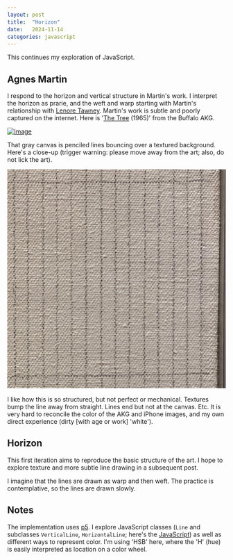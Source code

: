 ```yaml
---
layout: post
title:  "Horizon"
date:   2024-11-14
categories: javascript
---
```


This continues my exploration of JavaScript.

## Agnes Martin

I respond to the horizon and vertical structure in Martin's work. I
interpret the horizon as prarie, and the weft and warp starting with
Martin's relationship with [Lenore Tawney][]. Martin's work is subtle
and poorly captured on the internet. Here is '[The Tree][] (1965)'
from the Buffalo AKG.

[![image](https://buffaloakg.org/sites/default/files/styles/fixed_height_medium/public/artwork/K1976_002_o2.jpg)](https://buffaloakg.org/artworks/k19762-tree)

That gray canvas is penciled lines bouncing over a textured
background. Here's a close-up (trigger warning: please move away from
the art; also, do not lick the art).

![image](/assets/agnes-martin/the-tree-1965-close.jpeg)

I like how this is so structured, but not perfect or
mechanical. Textures bump the line away from straight. Lines end but
not at the canvas. Etc. It is very hard to reconcile the color of the
AKG and iPhone images, and my own direct experience (dirty [with age
or work] 'white').

[Lenore Tawney]: https://lenoretawney.org/
[The Tree]: https://buffaloakg.org/artworks/k19762-tree

## Horizon

This first iteration aims to reproduce the basic structure of the
art. I hope to explore texture and more subtle line drawing in a
subsequent post.

I imagine that the lines are drawn as warp and then weft. The practice
is contemplative, so the lines are drawn slowly.

<div id="sketch-agnes-martin"></div>
<script type="module"  src="/assets/agnes-martin/agnes-martin.js"></script>


## Notes

The implementation uses [p5][]. I explore JavaScript classes (`Line`
and subclasses `VerticalLine`, `HorizontalLine`; here's the
[JavaScript][]) as well as different ways to represent color. I'm using
'HSB' here, where the 'H' (hue) is easily interpreted as location on
a color wheel.

[p5]: https://p5js.org/
[JavaScript]: /assets/p5/agnes-martin.js
